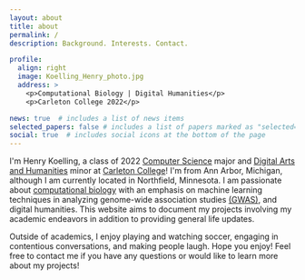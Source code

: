```yaml
---
layout: about
title: about
permalink: /
description: Background. Interests. Contact.

profile:
  align: right
  image: Koelling_Henry_photo.jpg
  address: >
    <p>Computational Biology | Digital Humanities</p>
    <p>Carleton College 2022</p>

news: true  # includes a list of news items
selected_papers: false # includes a list of papers marked as "selected={true}"
social: true  # includes social icons at the bottom of the page
---
```


I'm Henry Koelling, a class of 2022 <a href="https://www.carleton.edu/computer-science/">Computer Science</a> major and <a href="https://www.carleton.edu/digital-arts-humanities/">Digital Arts and Humanities</a> minor at <a href="https://www.carleton.edu/">Carleton College</a>! I'm from Ann Arbor, Michigan, although I am currently located in Northfield, Minnesota. I am passionate about <a href="https://www.nature.com/subjects/computational-biology-and-bioinformatics">computational biology</a> with an emphasis on machine learning techniques in analyzing genome-wide association studies <a href="https://www.genome.gov/genetics-glossary/Genome-Wide-Association-Studies#:~:text=A%20genome%2Dwide%20association%20study,the%20presence%20of%20a%20disease.">(GWAS)</a>, and digital humanities. This website aims to document my projects involving my academic endeavors in addition to providing general life updates. 

Outside of academics, I enjoy playing and watching soccer, engaging in contentious conversations, and making people laugh. Hope you enjoy! Feel free to contact me if you have any questions or would like to learn more about my projects!


